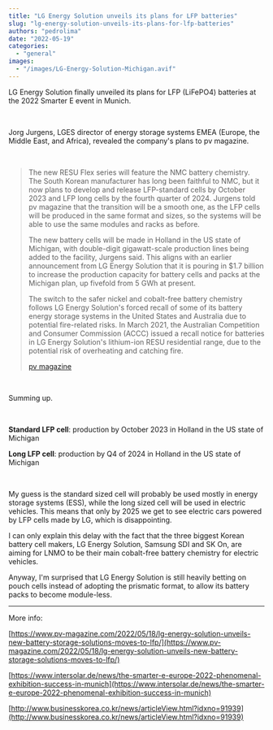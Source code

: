 ```yaml
---
title: "LG Energy Solution unveils its plans for LFP batteries"
slug: "lg-energy-solution-unveils-its-plans-for-lfp-batteries"
authors: "pedrolima"
date: "2022-05-19"
categories: 
  - "general"
images: 
  - "/images/LG-Energy-Solution-Michigan.avif"
---
```


LG Energy Solution finally unveiled its plans for LFP (LiFePO4) batteries at the 2022 Smarter E event in Munich.

 

Jorg Jurgens, LGES director of energy storage systems EMEA (Europe, the Middle East, and Africa), revealed the company's plans to pv magazine.

 

> The new RESU Flex series will feature the NMC battery chemistry. The South Korean manufacturer has long been faithful to NMC, but it now plans to develop and release LFP-standard cells by October 2023 and LFP long cells by the fourth quarter of 2024. Jurgens told pv magazine that the transition will be a smooth one, as the LFP cells will be produced in the same format and sizes, so the systems will be able to use the same modules and racks as before.
> 
> The new battery cells will be made in Holland in the US state of Michigan, with double-digit gigawatt-scale production lines being added to the facility, Jurgens said. This aligns with an earlier announcement from LG Energy Solution that it is pouring in $1.7 billion to increase the production capacity for battery cells and packs at the Michigan plan, up fivefold from 5 GWh at present.
> 
> The switch to the safer nickel and cobalt-free battery chemistry follows LG Energy Solution's forced recall of some of its battery energy storage systems in the United States and Australia due to potential fire-related risks. In March 2021, the Australian Competition and Consumer Commission (ACCC) issued a recall notice for batteries in LG Energy Solution's lithium-ion RESU residential range, due to the potential risk of overheating and catching fire.
> 
> [pv magazine](https://www.pv-magazine.com/2022/05/18/lg-energy-solution-unveils-new-battery-storage-solutions-moves-to-lfp/)

 

Summing up.

 

**Standard LFP cell**: production by October 2023 in Holland in the US state of Michigan

**Long LFP cell**: production by Q4 of 2024 in Holland in the US state of Michigan

 

My guess is the standard sized cell will probably be used mostly in energy storage systems (ESS), while the long sized cell will be used in electric vehicles. This means that only by 2025 we get to see electric cars powered by LFP cells made by LG, which is disappointing.

I can only explain this delay with the fact that the three biggest Korean battery cell makers, LG Energy Solution, Samsung SDI and SK On, are aiming for LNMO to be their main cobalt-free battery chemistry for electric vehicles.

Anyway, I'm surprised that LG Energy Solution is still heavily betting on pouch cells instead of adopting the prismatic format, to allow its battery packs to become module-less.

---

More info:

[https://www.pv-magazine.com/2022/05/18/lg-energy-solution-unveils-new-battery-storage-solutions-moves-to-lfp/](https://www.pv-magazine.com/2022/05/18/lg-energy-solution-unveils-new-battery-storage-solutions-moves-to-lfp/)

[https://www.intersolar.de/news/the-smarter-e-europe-2022-phenomenal-exhibition-success-in-munich](https://www.intersolar.de/news/the-smarter-e-europe-2022-phenomenal-exhibition-success-in-munich)

[http://www.businesskorea.co.kr/news/articleView.html?idxno=91939](http://www.businesskorea.co.kr/news/articleView.html?idxno=91939)
